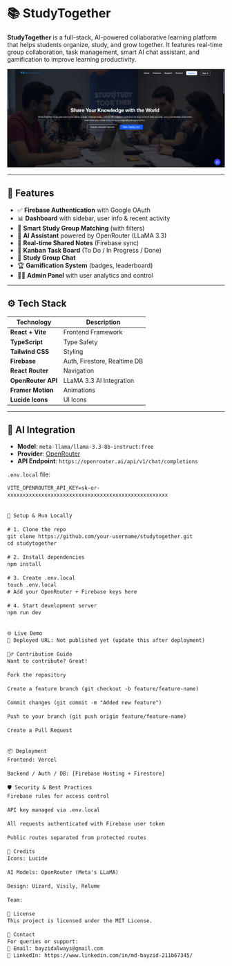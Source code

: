 # 📚 StudyTogether

**StudyTogether** is a full-stack, AI-powered collaborative learning platform that helps students organize, study, and grow together. It features real-time group collaboration, task management, smart AI chat assistant, and gamification to improve learning productivity.

![StudyTogether Banner](./app/assets/img/banner.png) <!-- Optional banner -->

---

## 🚀 Features

- ✅ **Firebase Authentication** with Google OAuth
- 📊 **Dashboard** with sidebar, user info & recent activity
- 👥 **Smart Study Group Matching** (with filters)
- 🧠 **AI Assistant** powered by OpenRouter (LLaMA 3.3)
- 📝 **Real-time Shared Notes** (Firebase sync)
- 🧩 **Kanban Task Board** (To Do / In Progress / Done)
- 💬 **Study Group Chat**
- 🏆 **Gamification System** (badges, leaderboard)
- 👨‍🏫 **Admin Panel** with user analytics and control

---

## ⚙️ Tech Stack

| Technology         | Description                  |
| ------------------ | ---------------------------- |
| **React + Vite**   | Frontend Framework           |
| **TypeScript**     | Type Safety                  |
| **Tailwind CSS**   | Styling                      |
| **Firebase**       | Auth, Firestore, Realtime DB |
| **React Router**   | Navigation                   |
| **OpenRouter API** | LLaMA 3.3 AI Integration     |
| **Framer Motion**  | Animations                   |
| **Lucide Icons**   | UI Icons                     |

---

## 🧠 AI Integration

- **Model**: `meta-llama/llama-3.3-8b-instruct:free`
- **Provider**: [OpenRouter](https://openrouter.ai)
- **API Endpoint**: `https://openrouter.ai/api/v1/chat/completions`

`.env.local` file:

```env
VITE_OPENROUTER_API_KEY=sk-or-xxxxxxxxxxxxxxxxxxxxxxxxxxxxxxxxxxxxxxxxxxxxxxxxxxxx


🧪 Setup & Run Locally

# 1. Clone the repo
git clone https://github.com/your-username/studytogether.git
cd studytogether

# 2. Install dependencies
npm install

# 3. Create .env.local
touch .env.local
# Add your OpenRouter + Firebase keys here

# 4. Start development server
npm run dev


🌐 Live Demo
🔗 Deployed URL: Not published yet (update this after deployment)

🧙‍♂️ Contribution Guide
Want to contribute? Great!

Fork the repository

Create a feature branch (git checkout -b feature/feature-name)

Commit changes (git commit -m "Added new feature")

Push to your branch (git push origin feature/feature-name)

Create a Pull Request


📦 Deployment
Frontend: Vercel

Backend / Auth / DB: [Firebase Hosting + Firestore]

🛡️ Security & Best Practices
Firebase rules for access control

API key managed via .env.local

All requests authenticated with Firebase user token

Public routes separated from protected routes

📌 Credits
Icons: Lucide

AI Models: OpenRouter (Meta's LLaMA)

Design: Uizard, Visily, Relume

Team:

📜 License
This project is licensed under the MIT License.

💬 Contact
For queries or support:
📧 Email: bayzidalways@gmail.com
🔗 LinkedIn: https://www.linkedin.com/in/md-bayzid-211b67345/

```

